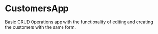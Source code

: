 # CustomersApp

Basic CRUD Operations app with the functionality of editing and creating the customers with the same form.

